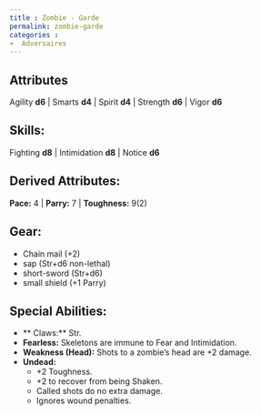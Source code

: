 ```yaml
---
title : Zombie - Garde
permalink: zombie-garde
categories :
-  Adversaires
---
```


## Attributes
Agility **d6** | Smarts **d4** | Spirit **d4** | Strength **d6** | Vigor **d6**

## Skills:
Fighting **d8** | Intimidation **d8** | Notice **d6**

## Derived Attributes:
**Pace:** 4 | **Parry:** 7 | **Toughness:** 9(2)

## Gear:
- Chain mail (+2)
- sap (Str+d6 non-lethal)
- short-sword (Str+d6)
- small shield (+1 Parry)

## Special Abilities:
- ** Claws:** Str.
- **Fearless:** Skeletons are immune to Fear and Intimidation.
- **Weakness (Head):** Shots to a zombie’s head are +2 damage.
- **Undead:**
  - +2 Toughness.
  - +2 to recover from being Shaken.
  - Called shots do no extra damage.
  - Ignores wound penalties.
